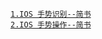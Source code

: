 [`1.IOS 手势识别--简书`](https://www.jianshu.com/p/e0a7e89b0d0b) <br/>
[`2.IOS 手势操作--简书`](https://www.jianshu.com/p/f080ede0f3a8)
